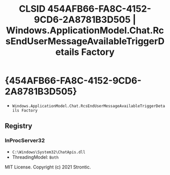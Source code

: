 ﻿---
title: "CLSID 454AFB66-FA8C-4152-9CD6-2A8781B3D505 | Windows.ApplicationModel.Chat.RcsEndUserMessageAvailableTriggerDetails Factory"
excerpt: What is COM-Object CLSID 454AFB66-FA8C-4152-9CD6-2A8781B3D505?
---

# {454AFB66-FA8C-4152-9CD6-2A8781B3D505}

* `Windows.ApplicationModel.Chat.RcsEndUserMessageAvailableTriggerDetails Factory`

## Registry


### InProcServer32

* `C:\Windows\System32\ChatApis.dll`
* ThreadingModel: `Both`

MIT License. Copyright (c) 2021 Strontic.


